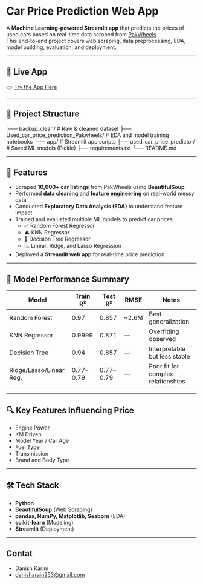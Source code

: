 # Car Price Prediction Web App

A **Machine Learning-powered Streamlit app** that predicts the prices of used cars based on real-time data scraped from [PakWheels](https://www.pakwheels.com/).  
This end-to-end project covers web scraping, data preprocessing, EDA, model building, evaluation, and deployment.

---

## 🔗 Live App

👉 [Try the App Here](https://danisharain12-used-cars-price-prediction-pakwheels-app-9mtcuv.streamlit.app/)

---

## 📂 Project Structure

├── backup_clean/ # Raw & cleaned dataset
├── Used_car_price_prediction_Pakwheels/ # EDA and model training notebooks
├── app/ # Streamlit app scripts
├── used_car_price_predictor/ # Saved ML models (Pickle)
├── requirements.txt
└── README.md

---

## 📌 Features

- Scraped **10,000+ car listings** from PakWheels using **BeautifulSoup**
- Performed **data cleaning** and **feature engineering** on real-world messy data
- Conducted **Exploratory Data Analysis (EDA)** to understand feature impact
- Trained and evaluated multiple ML models to predict car prices:
  - ✅ Random Forest Regressor
  - ⚠️ KNN Regressor
  - 🌳 Decision Tree Regressor
  - 📉 Linear, Ridge, and Lasso Regression
- Deployed a **Streamlit web app** for real-time price prediction

---

## 🧠 Model Performance Summary

| Model                   | Train R² | Test R² | RMSE    | Notes                             |
|------------------------|----------|---------|---------|-----------------------------------|
| Random Forest           | 0.97     | 0.857   | ~2.6M   | Best generalization               |
| KNN Regressor           | 0.9999   | 0.871   | —       | Overfitting observed              |
| Decision Tree           | 0.94     | 0.857   | —       | Interpretable but less stable     |
| Ridge/Lasso/Linear Reg. | 0.77–0.79| 0.77–0.79| —      | Poor fit for complex relationships|

---

## 🔍 Key Features Influencing Price

- Engine Power  
- KM Driven  
- Model Year / Car Age  
- Fuel Type  
- Transmission  
- Brand and Body Type  

---

## 🛠️ Tech Stack

- **Python**
- **BeautifulSoup** (Web Scraping)
- **pandas, NumPy, Matplotlib, Seaborn** (EDA)
- **scikit-learn** (Modeling)
- **Streamlit** (Deployment)

---
## Contat

- Danish Karim
- danisharain253@gmail.com
